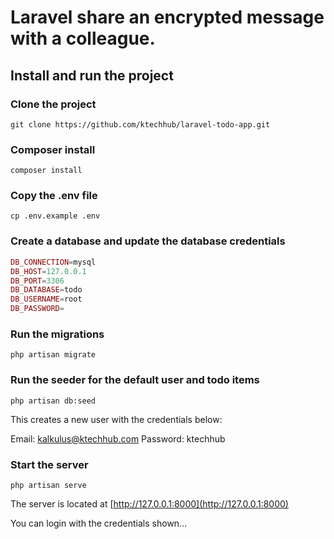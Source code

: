# Laravel share an encrypted message with a colleague.


## Install and run the project

### Clone the project
`git clone https://github.com/ktechhub/laravel-todo-app.git`

### Composer install

`composer install`

### Copy the .env file
`cp .env.example .env`

### Create a database and update the database credentials
```php
DB_CONNECTION=mysql
DB_HOST=127.0.0.1
DB_PORT=3306
DB_DATABASE=todo
DB_USERNAME=root
DB_PASSWORD=
```

### Run the migrations
`php artisan migrate`

### Run the seeder for the default user and todo items
`php artisan db:seed`

This creates a new user with the credentials below:

Email: kalkulus@ktechhub.com
Password: ktechhub


### Start the server

`php artisan serve`

The server is located at [http://127.0.0.1:8000](http://127.0.0.1:8000)

You can login with the credentials shown... 
